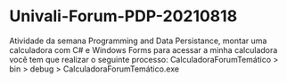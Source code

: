 # Univali-Forum-PDP-20210818
Atividade da semana Programming and Data Persistance, montar uma calculadora com C# e Windows Forms 
para acessar a minha calculadora você tem que realizar o seguinte processo: CalculadoraForumTemático > bin > debug > CalculadoraForumTemático.exe 
